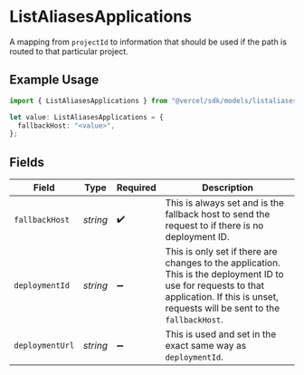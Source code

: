 # ListAliasesApplications

A mapping from `projectId` to information that should be used if the path is routed to that particular project.

## Example Usage

```typescript
import { ListAliasesApplications } from "@vercel/sdk/models/listaliasesop.js";

let value: ListAliasesApplications = {
  fallbackHost: "<value>",
};
```

## Fields

| Field                                                                                                                                                                                       | Type                                                                                                                                                                                        | Required                                                                                                                                                                                    | Description                                                                                                                                                                                 |
| ------------------------------------------------------------------------------------------------------------------------------------------------------------------------------------------- | ------------------------------------------------------------------------------------------------------------------------------------------------------------------------------------------- | ------------------------------------------------------------------------------------------------------------------------------------------------------------------------------------------- | ------------------------------------------------------------------------------------------------------------------------------------------------------------------------------------------- |
| `fallbackHost`                                                                                                                                                                              | *string*                                                                                                                                                                                    | :heavy_check_mark:                                                                                                                                                                          | This is always set and is the fallback host to send the request to if there is no deployment ID.                                                                                            |
| `deploymentId`                                                                                                                                                                              | *string*                                                                                                                                                                                    | :heavy_minus_sign:                                                                                                                                                                          | This is only set if there are changes to the application. This is the deployment ID to use for requests to that application. If this is unset, requests will be sent to the `fallbackHost`. |
| `deploymentUrl`                                                                                                                                                                             | *string*                                                                                                                                                                                    | :heavy_minus_sign:                                                                                                                                                                          | This is used and set in the exact same way as `deploymentId`.                                                                                                                               |
